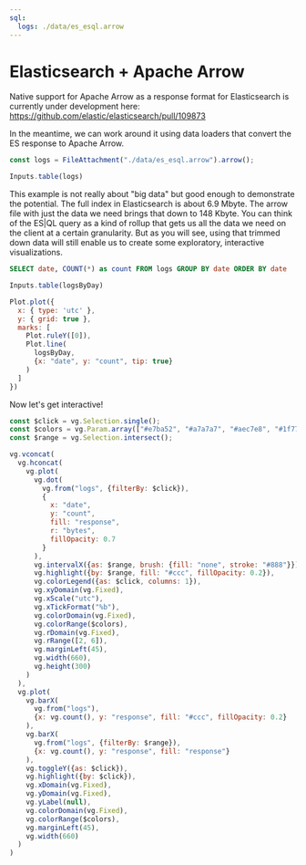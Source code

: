 ```yaml
---
sql:
  logs: ./data/es_esql.arrow
---
```


# Elasticsearch + Apache Arrow

Native support for Apache Arrow as a response format for Elasticsearch is currently under development here: https://github.com/elastic/elasticsearch/pull/109873

In the meantime, we can work around it using data loaders that convert the ES response to Apache Arrow.

```js echo
const logs = FileAttachment("./data/es_esql.arrow").arrow();
```

```js echo
Inputs.table(logs)
```

This example is not really about "big data" but good enough to demonstrate the potential. The full index in Elasticsearch is about 6.9 Mbyte. The arrow file with just the data we need brings that down to 148 Kbyte. You can think of the ES|QL query as a kind of rollup that gets us all the data we need on the client at a certain granularity. But as you will see, using that trimmed down data will still enable us to create some exploratory, interactive visualizations.

```sql id=logsByDay echo
SELECT date, COUNT(*) as count FROM logs GROUP BY date ORDER BY date
```

```js echo
Inputs.table(logsByDay)
```

```js echo
Plot.plot({
  x: { type: 'utc' },
  y: { grid: true },
  marks: [
    Plot.ruleY([0]),
    Plot.line(
      logsByDay,
      {x: "date", y: "count", tip: true}
    )
  ]
})
```

Now let's get interactive!

```js
const $click = vg.Selection.single();
const $colors = vg.Param.array(["#e7ba52", "#a7a7a7", "#aec7e8", "#1f77b4", "#9467bd"]);
const $range = vg.Selection.intersect();
```

```js
vg.vconcat(
  vg.hconcat(
    vg.plot(
      vg.dot(
        vg.from("logs", {filterBy: $click}),
        {
          x: "date",
          y: "count",
          fill: "response",
          r: "bytes",
          fillOpacity: 0.7
        }
      ),
      vg.intervalX({as: $range, brush: {fill: "none", stroke: "#888"}}),
      vg.highlight({by: $range, fill: "#ccc", fillOpacity: 0.2}),
      vg.colorLegend({as: $click, columns: 1}),
      vg.xyDomain(vg.Fixed),
      vg.xScale("utc"),
      vg.xTickFormat("%b"),
      vg.colorDomain(vg.Fixed),
      vg.colorRange($colors),
      vg.rDomain(vg.Fixed),
      vg.rRange([2, 6]),
      vg.marginLeft(45),
      vg.width(660),
      vg.height(300)
    )
  ),
  vg.plot(
    vg.barX(
      vg.from("logs"),
      {x: vg.count(), y: "response", fill: "#ccc", fillOpacity: 0.2}
    ),
    vg.barX(
      vg.from("logs", {filterBy: $range}),
      {x: vg.count(), y: "response", fill: "response"}
    ),
    vg.toggleY({as: $click}),
    vg.highlight({by: $click}),
    vg.xDomain(vg.Fixed),
    vg.yDomain(vg.Fixed),
    vg.yLabel(null),
    vg.colorDomain(vg.Fixed),
    vg.colorRange($colors),
    vg.marginLeft(45),
    vg.width(660)
  )
)
```
